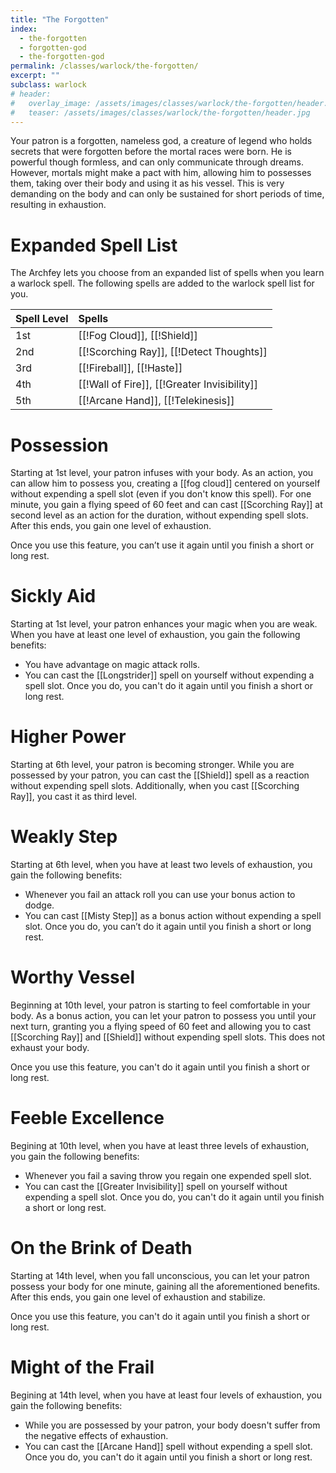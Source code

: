 ```yaml
---
title: "The Forgotten"
index:
  - the-forgotten 
  - forgotten-god
  - the-forgotten-god
permalink: /classes/warlock/the-forgotten/
excerpt: ""
subclass: warlock
# header:
#   overlay_image: /assets/images/classes/warlock/the-forgotten/header.png
#   teaser: /assets/images/classes/warlock/the-forgotten/header.jpg
---
```

Your patron is a forgotten, nameless god, a creature of legend who holds secrets that were forgotten before the mortal races were born. He is powerful though formless, and can only communicate through dreams. However, mortals might make a pact with him, allowing him to possesses them, taking over their body and using it as his vessel. This is very demanding on the body and can only be sustained for short periods of time, resulting in exhaustion.

# Expanded Spell List
The Archfey lets you choose from an expanded list of spells when you learn a warlock spell. The following spells are added to the warlock spell list for you.

| Spell Level | Spells                                         |
| :---------- | :--------------------------------------------- |
| 1st         | [[!Fog Cloud]], [[!Shield]]            |
| 2nd         | [[!Scorching Ray]], [[!Detect Thoughts]]           |
| 3rd         | [[!Fireball]], [[!Haste]]                  |
| 4th         | [[!Wall of Fire]], [[!Greater Invisibility]] |
| 5th         | [[!Arcane Hand]], [[!Telekinesis]]             |

# Possession
Starting at 1st level, your patron infuses with your body. As an action, you can allow him to possess you, creating a [[fog cloud]] centered on yourself without expending a spell slot (even if you don't know this spell). For one minute, you gain a flying speed of 60 feet and can cast [[Scorching Ray]] at second level as an action for the duration, without expending spell slots. After this ends, you gain one level of exhaustion.

Once you use this feature, you can’t use it again until you finish a short or long rest.

# Sickly Aid
Starting at 1st level, your patron enhances your magic when you are weak. When you have at least one level of exhaustion, you gain the following benefits:

- You have advantage on magic attack rolls.
- You can cast the [[Longstrider]] spell on yourself without expending a spell slot. Once you do, you can't do it again until you finish a short or long rest.

# Higher Power
Starting at 6th level, your patron is becoming stronger. While you are possessed by your patron, you can cast the [[Shield]] spell as a reaction without expending spell slots. Additionally, when you cast [[Scorching Ray]], you cast it as third level.

# Weakly Step
Starting at 6th level, when you have at least two levels of exhaustion, you gain the following benefits:

- Whenever you fail an attack roll you can use your bonus action to dodge.
- You can cast [[Misty Step]] as a bonus action without expending a spell slot. Once you do, you can’t do it again until you finish a short or long rest.


# Worthy Vessel
Beginning at 10th level, your patron is starting to feel comfortable in your body. As a bonus action, you can let your patron to possess you until your next turn, granting you a flying speed of 60 feet and allowing you to cast [[Scorching Ray]] and [[Shield]] without expending spell slots. This does not exhaust your body.

Once you use this feature, you can't do it again until you finish a short or long rest.

# Feeble Excellence
Begining at 10th level, when you have at least three levels of exhaustion, you gain the following benefits:

- Whenever you fail a saving throw you regain one expended spell slot.
- You can cast the [[Greater Invisibility]] spell on yourself without expending a spell slot. Once you do, you can't do it again until you finish a short or long rest.

# On the Brink of Death
Starting at 14th level, when you fall unconscious, you can let your patron possess your body for one minute, gaining all the aforementioned benefits. After this ends, you gain one level of exhaustion and stabilize.

Once you use this feature, you can't do it again until you finish a short or long rest.

# Might of the Frail
Begining at 14th level, when you have at least four levels of exhaustion, you gain the following benefits:

- While you are possessed by your patron, your body doesn't suffer from the negative effects of exhaustion.
- You can cast the [[Arcane Hand]] spell without expending a spell slot. Once you do, you can't do it again until you finish a short or long rest.